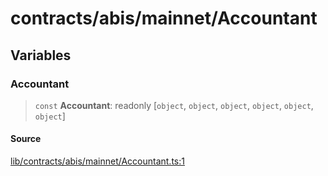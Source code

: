 # contracts/abis/mainnet/Accountant

## Variables

### Accountant

> `const` **Accountant**: readonly [`object`, `object`, `object`, `object`, `object`, `object`]

#### Source

[lib/contracts/abis/mainnet/Accountant.ts:1](https://github.com/PufferFinance/puffer-sdk/blob/3a6a93d78d4850f7a255ba30661450ff72841125/lib/contracts/abis/mainnet/Accountant.ts#L1)
